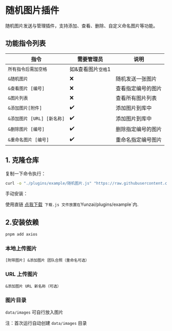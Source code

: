 # 随机图片插件

随机图片发送与管理插件，支持添加、查看、删除、自定义命名图片等功能。

## 功能指令列表

| 指令                       | 需要管理员         | 说明               |
| -------------------------- | ------------------ | ------------------ |
| `所有指令后需加空格`       | 如&查看图片`空格`1 |                    |
| `&随机图片`                | ❌                 | 随机发送一张图片   |
| `&查看图片 [编号]`         | ❌                 | 查看指定编号的图片 |
| `&图片列表`                | ❌                 | 查看所有图片列表   |
| `&添加图片[附件]`          | ✔️                 | 添加图片到库中     |
| `&添加图片 [URL] [新名称]` | ✔️                 | 添加图片到库中     |
| `&删除图片 [编号]`         | ✔️                 | 删除指定编号的图片 |
| `&重命名图片 [编号]`       | ✔️                 | 重命名指定编号图片 |

## 1. 克隆仓库

复制一下命令执行：

```bash
curl -o "./plugins/example/随机图片.js" "https://raw.githubusercontent.com/jiuzeyuli/jiujiu-plugin/main/随机图片.js"
```

手动安装：

使用直链 [点我下载](https://218-60-174-4.pd1.cjjd19.com:30443/download-cdn.cjjd19.com/123-369/c63aa4eb/1832027538-0/c63aa4eb370a2e50fd444bd77217cd71/c-m65?v=5&t=1747498874&s=17474988745d880208587ef5796afdb814278bc03a&r=31P224&bzc=2&bzs=313833323032373533383a32343334303634353a393230313a30&filename=%E9%9A%8F%E6%9C%BA%E5%9B%BE%E7%89%87.js&x-mf-biz-cid=e7316c85-308a-4c25-87f0-ef028af63cba-c4937c&auto_redirect=0&cache_type=1&xmfcid=3f2965c8-1ddf-4c18-b6fc-d14dc81b874f-1-9eed82220)`
下载.js 文件放置在`Yunzai/plugins/example`内.

## 2.安装依赖

```bash
pnpm add axios
```

### 本地上传图片

`[附带图片] &添加图片 团队合照（重命名可选）`

### URL 上传图片

`&添加图片 URL 新名称（可选）`

### 图片目录

`data/images` 可自行放入图片

注：首次运行自动创建 `data/images` 目录
